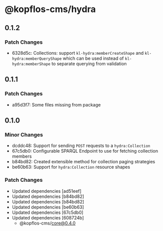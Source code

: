 # @kopflos-cms/hydra

## 0.1.2

### Patch Changes

- 6328d5c: Collections: support `kl-hydra:memberCreateShape` and `kl-hydra:memberQueryShape` which can be used instead of `kl-hydra:memberShape` to separate querying from validation

## 0.1.1

### Patch Changes

- a95d3f7: Some files missing from package

## 0.1.0

### Minor Changes

- dcddc48: Support for sending `POST` requests to a `hydra:Collection`
- 67c5db0: Configurable SPARQL Endpoint to use for fetching collection members
- b84bd82: Created extensible method for collection paging strategies
- be60b63: Support for `hydra:Collection` resource shapes

### Patch Changes

- Updated dependencies [ad51eef]
- Updated dependencies [b84bd82]
- Updated dependencies [b84bd82]
- Updated dependencies [be60b63]
- Updated dependencies [67c5db0]
- Updated dependencies [608724b]
  - @kopflos-cms/core@0.4.0
